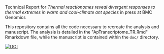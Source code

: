 Technical Report for *Thermal reactionomes reveal divergent responses to thermal extremes in warm and cool-climate ant species* in press at BMC Genomics

This repository contains all the code necessary to recreate the analysis and manuscript. The analysis is detailed in the "ApTranscriptome_TR.Rmd" Rmarkdown file, while the manuscript is contained within the `doc/` directory. 

[![DOI](https://zenodo.org/badge/doi/10.5281/zenodo.46416.svg)](https://zenodo.org/badge/doi/10.5281/zenodo.46416.svg)
